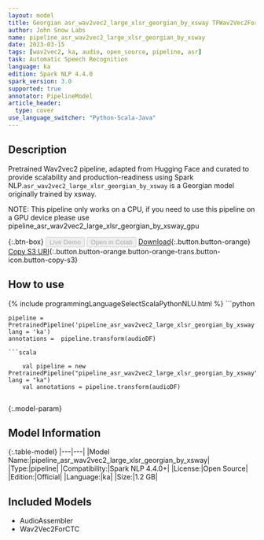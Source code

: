 ```yaml
---
layout: model
title: Georgian asr_wav2vec2_large_xlsr_georgian_by_xsway TFWav2Vec2ForCTC from xsway
author: John Snow Labs
name: pipeline_asr_wav2vec2_large_xlsr_georgian_by_xsway
date: 2023-03-15
tags: [wav2vec2, ka, audio, open_source, pipeline, asr]
task: Automatic Speech Recognition
language: ka
edition: Spark NLP 4.4.0
spark_version: 3.0
supported: true
annotator: PipelineModel
article_header:
  type: cover
use_language_switcher: "Python-Scala-Java"
---
```


## Description

Pretrained Wav2vec2  pipeline, adapted from Hugging Face and curated to provide scalability and production-readiness using Spark NLP.`asr_wav2vec2_large_xlsr_georgian_by_xsway` is a Georgian model originally trained by xsway.

NOTE: This pipeline only works on a CPU, if you need to use this pipeline on a GPU device please use pipeline_asr_wav2vec2_large_xlsr_georgian_by_xsway_gpu

{:.btn-box}
<button class="button button-orange" disabled>Live Demo</button>
<button class="button button-orange" disabled>Open in Colab</button>
[Download](https://s3.amazonaws.com/auxdata.johnsnowlabs.com/public/models/pipeline_asr_wav2vec2_large_xlsr_georgian_by_xsway_ka_4.4.0_3.0_1678910309556.zip){:.button.button-orange}
[Copy S3 URI](s3://auxdata.johnsnowlabs.com/public/models/pipeline_asr_wav2vec2_large_xlsr_georgian_by_xsway_ka_4.4.0_3.0_1678910309556.zip){:.button.button-orange.button-orange-trans.button-icon.button-copy-s3}

## How to use



<div class="tabs-box" markdown="1">
{% include programmingLanguageSelectScalaPythonNLU.html %}
```python

    pipeline = PretrainedPipeline('pipeline_asr_wav2vec2_large_xlsr_georgian_by_xsway', lang = 'ka')
    annotations =  pipeline.transform(audioDF)
    
```
```scala

    val pipeline = new PretrainedPipeline("pipeline_asr_wav2vec2_large_xlsr_georgian_by_xsway", lang = "ka")
    val annotations = pipeline.transform(audioDF)
    
```
</div>

{:.model-param}
## Model Information

{:.table-model}
|---|---|
|Model Name:|pipeline_asr_wav2vec2_large_xlsr_georgian_by_xsway|
|Type:|pipeline|
|Compatibility:|Spark NLP 4.4.0+|
|License:|Open Source|
|Edition:|Official|
|Language:|ka|
|Size:|1.2 GB|

## Included Models

- AudioAssembler
- Wav2Vec2ForCTC
